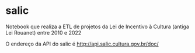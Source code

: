 # salic

Notebook que realiza a ETL de projetos da Lei de Incentivo à Cultura (antiga Lei Rouanet) entre 2010 e 2022

O endereço da API do salic é http://api.salic.cultura.gov.br/doc/ 

